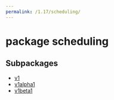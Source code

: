 ```yaml
---
permalink: /1.17/scheduling/
---
```


# package scheduling



## Subpackages

* [v1](scheduling-v1.md)
* [v1alpha1](scheduling-v1alpha1.md)
* [v1beta1](scheduling-v1beta1.md)